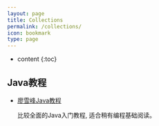 ```yaml
---
layout: page
title: Collections
permalink: /collections/
icon: bookmark
type: page
---
```


* content
{:toc}

## Java教程

* [廖雪峰Java教程](https://www.liaoxuefeng.com/wiki/1252599548343744)

    比较全面的Java入门教程, 适合稍有编程基础阅读。

